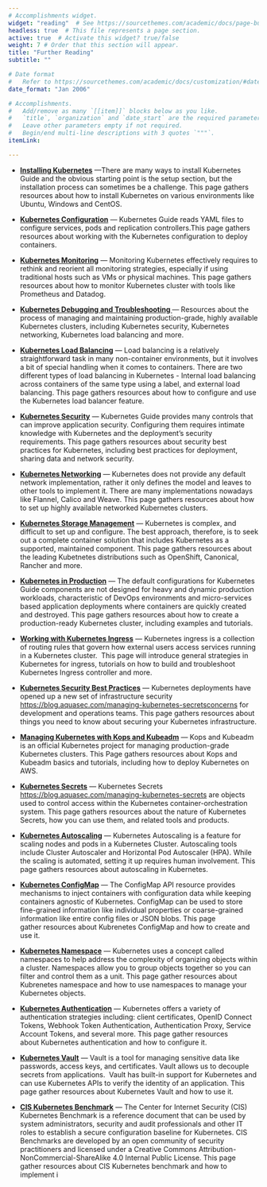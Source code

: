 ```yaml
---
# Accomplishments widget.
widget: "reading"  # See https://sourcethemes.com/academic/docs/page-builder/
headless: true  # This file represents a page section.
active: true  # Activate this widget? true/false
weight: 7 # Order that this section will appear.
title: "Further Reading"
subtitle: ""

# Date format
#   Refer to https://sourcethemes.com/academic/docs/customization/#date-format
date_format: "Jan 2006"

# Accomplishments.
#   Add/remove as many `[[item]]` blocks below as you like.
#   `title`, `organization` and `date_start` are the required parameters.
#   Leave other parameters empty if not required.
#   Begin/end multi-line descriptions with 3 quotes `"""`.
itemLink:

---
```


- **[Installing Kubernetes](/display/containers/installing+kubernetes)**  —There are many ways to install Kubernetes Guide and the obvious starting point is the&nbsp;setup&nbsp;section, but the installation process can sometimes be a challenge. This page gathers resources about how to install Kubernetes on various environments like Ubuntu, Windows and CentOS.

- **[Kubernetes Configuration](/display/containers/kubernetes+configuration)**  — Kubernetes Guide reads&nbsp;YAML&nbsp;files to configure services, pods and replication controllers.This page gathers resources about working with the Kubernetes configuration to deploy containers.

- **[Kubernetes Monitoring](/display/containers/kubernetes+monitoring)**  — Monitoring Kubernetes effectively requires to rethink and reorient all monitoring strategies, especially if using traditional hosts such as VMs or physical machines. This page gathers resources about how to monitor Kubernetes cluster with tools like Prometheus and Datadog.

- **[Kubernetes Debugging and Troubleshooting ](/display/containers/kubernetes+debugging+and+troubleshooting)**  — Resources about the process of managing and maintaining production-grade, highly available Kubernetes clusters, including Kubernetes security, Kubernetes networking, Kubernetes load balancing and more.

- **[Kubernetes Load Balancing](/display/containers/kubernetes+load+balancing )**  — Load balancing is a relatively straightforward task in many non-container environments, but it involves a bit of special handling when it comes to containers. There are two different types of load balancing in Kubernetes - Internal load balancing across containers of the same type using a label, and external load balancing. This page gathers resources about how to configure and use the Kubernetes load balancer feature.

- **[Kubernetes Security](/display/containers/kubernetes+security)**  — Kubernetes Guide provides many controls that can improve application security. Configuring them requires intimate knowledge with Kubernetes and the deployment’s security requirements.&nbsp;This page gathers resources about security best practices for Kubernetes, including best practices for deployment, sharing data and network security.

- **[Kubernetes Networking](/display/containers/kubernetes+networking)**  — Kubernetes does not provide any default network implementation, rather it only defines the model and leaves to other tools to implement it. There are many implementations nowadays like Flannel,&nbsp;Calico&nbsp;and&nbsp;Weave. This page gathers resources about how to set up highly available networked Kubernetes clusters.

- **[Kubernetes Storage Management](/display/containers/kubernetes+storage+management)**  —  Kubernetes is complex, and difficult to set up and configure. The best approach, therefore, is to seek out a complete container solution that includes Kubernetes as a supported, maintained component. This page gathers resources about the leading Kubetnetes distributions such as OpenShift, Canonical, Rancher and more.

- **[Kubernetes in Production](/display/containers/kubernetes+in+production)**  —  The default configurations for Kubernetes Guide components are not designed for heavy and dynamic production workloads, characteristic of DevOps environments and micro-services based application deployments where containers are quickly created and destroyed.&nbsp;This page gathers resources about how to create a production-ready Kubernetes cluster, including examples and tutorials.

- **[Working with Kubernetes Ingress](/display/containers/working+with+kubernetes+ingress)**  —  Kubernetes ingress is a collection of routing rules that govern how external users access services running in a Kubernetes cluster. &nbsp;This page will introduce general strategies in Kubernetes for ingress, tutorials on how to build and troubleshoot Kubernetes Ingress controller and more.

- **[Kubernetes Security Best Practices](/display/containers/kubernetes+security+best+practices)**  — Kubernetes deployments have opened up a new set of infrastructure security  https://blog.aquasec.com/managing-kubernetes-secretsconcerns for development and operations teams. This page gathers resources about things you need to know about securing your Kubernetes infrastructure.

- **[Managing Kubernetes with Kops and Kubeadm](/display/containers/managing+kubernetes+with+kops+and+kubeadm)**  — Kops and Kubeadm is an official Kubernetes project for managing production-grade Kubernetes clusters.&nbsp;This Page gathers resources about Kops and Kubeadm basics and tutorials, including how to deploy Kubernetes on AWS.

- **[Kubernetes Secrets](/display/containers/kubernetes+secrets)**  — Kubernetes Secrets https://blog.aquasec.com/managing-kubernetes-secrets are objects used to control access within the Kubernetes container-orchestration system. This page gathers resources about the nature of Kubernetes Secrets, how you can use them, and related tools and products.

- **[Kubernetes Autoscaling](/display/containers/kubernetes+autoscaling)**  — Kubernetes Autoscaling is a feature for scaling nodes and pods in a Kubernetes Cluster. Autoscaling tools include Cluster Autoscaler and Horizontal Pod Autoscaler (HPA). While the scaling is automated, setting it up requires human involvement. This page gathers resources about autoscaling in Kubernetes.

- **[Kubernetes ConfigMap](/display/containers/kubernetes+configMap)**  — The ConfigMap API resource provides mechanisms to inject containers with configuration data while keeping containers agnostic of Kubernetes. ConfigMap can be used to store fine-grained information like individual properties or coarse-grained information like entire config files or JSON blobs. This page gather&nbsp;resources about Kubrenetes ConfigMap and how to create and use it.

- **[Kubernetes Namespace](/display/containers/kubernetes+namespace)**  — Kubernetes uses a concept called namespaces to help address the complexity of organizing objects within a cluster. Namespaces allow you to group objects together so you can filter and control them as a unit.&nbsp;This page gather resources about Kubrenetes namespace and how to use namespaces to manage your Kubernetes objects.

- **[Kubernetes Authentication](/display/containers/kubernetes+authentication)**  — Kubernetes offers a variety of authentication strategies including: client certificates, OpenID Connect Tokens, Webhook Token Authentication, Authentication Proxy, Service Account Tokens, and several more. This page gather&nbsp;resources&nbsp; about&nbsp;Kubernetes authentication and how to configure it.

- **[Kubernetes Vault](/display/containers/kubernetes+vault)**  — Vault is a tool for managing sensitive data like passwords, access keys, and certificates. Vault allows us to decouple secrets from applications.&nbsp;&nbsp;Vault has built-in support for Kubernetes and can use Kubernetes APIs to verify the identity of an application. This page gather&nbsp;resources about Kubernetes Vault and how to use it.

- **[CIS Kubernetes Benchmark](/display/containers/cis+kubernetes+benchmark)**  — The Center for Internet Security (CIS) Kubernetes Benchmark is a reference document that can be used by system administrators, security and audit professionals and other IT roles to establish a secure configuration baseline for Kubernetes. CIS Benchmarks are developed by an open community of security practitioners and licensed under a&nbsp;Creative Commons Attribution-NonCommercial-ShareAlike 4.0 Internal Public License. This page gather&nbsp;resources about&nbsp;CIS Kubernetes benchmark and how to implement i

